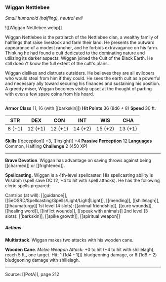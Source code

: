 ### Wiggan Nettlebee
_Small humanoid (halfling), neutral evil_

![[Wiggan Nettlebee.webp]]

Wiggan Nettlebee is the patriarch of the Nettlebee clan, a wealthy family of halflings that raise livestock and farm their land. He presents the outward appearance of a modest rancher, and he forbids extravagance on his farm. Thinking he had found a cult dedicated to the dominating nature and utilizing its darker aspects, Wiggan joined the Cult of the Black Earth. He still doesn't know the full extent of the cult's plans.

Wiggan dislikes and distrusts outsiders. He believes they are all evildoers who would steal from him if they could. He sees the earth cult as a powerful and necessary ally toward securing his finances and sustaining his position. A greedy miser, Wiggan becomes visibly upset at the thought of parting with even a few spare coins from his hoard.






---

**Armor Class** 11, 16 (with [[barkskin]])
**Hit Points** 36 (8d6 + 8)
**Speed** 30 ft.

| STR     | DEX     | CON     | INT     | WIS     | CHA     |
|---------|---------|---------|---------|---------|---------|
| 8 (-1) | 12 (+1) | 12 (+1) | 14 (+2) | 15 (+2) | 13 (+1) |

**Skills** [[deception]] +3, [[insight]] +4
**Passive Perception** 12
**Languages** Common, Halfling
**Challenge** 2 (450 XP)

---

**Brave Devotion**. Wiggan has advantage on saving throws against being [[charmed]] or [[frightened]].

**Spellcasting.** Wiggan is a 4th-level spellcaster. His spellcasting ability is Wisdom (spell save DC 12, +4 to hit with spell attacks). He has the following cleric spells prepared:

Cantrips (at will): [[guidance]], [[5eOSRD/Spellcasting/Spells/Light/Light|Light]], [[mending]], [[shillelagh]], [[thaumaturgy]]
1st level (4 slots): [[animal friendship]], [[cure wounds]], [[healing word]], [[inflict wounds]], [[speak with animals]]
2nd level (3 slots): [[barkskin]], [[spike growth]], [[spiritual weapon]]

##### Actions
**Multiattack**. Wiggan makes two attacks with his wooden cane.

**Wooden Cane**. _Melee Weapon Attack:_ +0 to hit (+4 to hit with shillelagh), reach 5 ft., one target. Hit: 1 (1d4 - 1]]) bludgeoning damage, or 6 (1d8 + 2) bludgeoning damage with shillelagh.


---

Source: [[PotA]], page 212